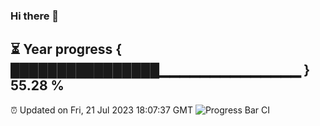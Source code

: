 ### Hi there 👋
⏳ Year progress { ████████████████▁▁▁▁▁▁▁▁▁▁▁▁▁▁ } 55.28 %
---
⏰ Updated on Fri, 21 Jul 2023 18:07:37 GMT
![Progress Bar CI](https://github.com/Moyi321/Moyi321/workflows/Progress%20Bar%20CI/badge.svg)
